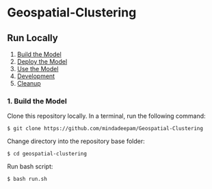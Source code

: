 # Geospatial-Clustering

## Run Locally

1. [Build the Model](#1-build-the-model)
2. [Deploy the Model](#2-deploy-the-model)
3. [Use the Model](#3-use-the-model)
4. [Development](#4-development)
5. [Cleanup](#5-cleanup)


### 1. Build the Model

Clone this repository locally. In a terminal, run the following command:

```
$ git clone https://github.com/mindadeepam/Geospatial-Clustering
```

Change directory into the repository base folder:

```
$ cd geospatial-clustering
```

Run bash script:

```
$ bash run.sh
```
